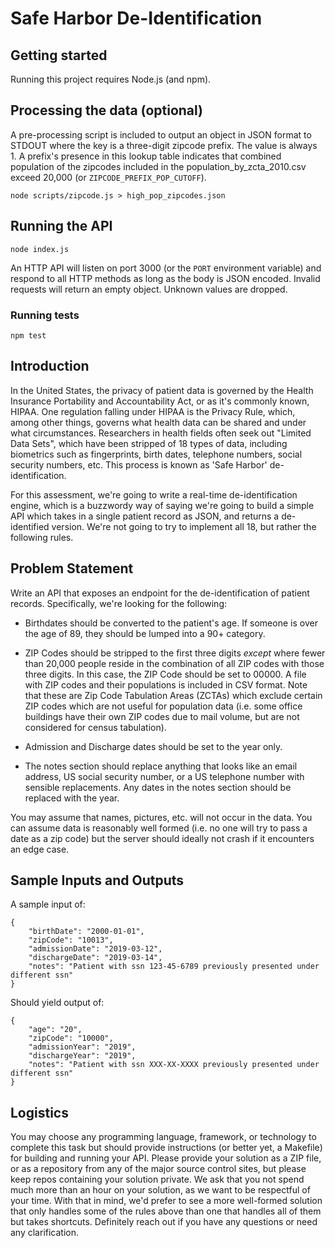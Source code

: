# Safe Harbor De-Identification

## Getting started
Running this project requires Node.js (and npm).

## Processing the data (optional)
A pre-processing script is included to output an object in JSON format to STDOUT where the key is a three-digit zipcode prefix. The value is always 1. A prefix's presence in this lookup table indicates that combined population of the zipcodes included in the population_by_zcta_2010.csv exceed 20,000 (or `ZIPCODE_PREFIX_POP_CUTOFF`).
```shell
node scripts/zipcode.js > high_pop_zipcodes.json
```

## Running the API
```shell
node index.js
```
An HTTP API will listen on port 3000 (or the `PORT` environment variable) and respond to all HTTP methods as long as the body is JSON encoded. Invalid requests will return an empty object. Unknown values are dropped.

### Running tests
```shell
npm test
```
## Introduction

In the United States, the privacy of patient data is governed by the Health
Insurance Portability and Accountability Act, or as it's commonly known, HIPAA.
One regulation falling under HIPAA is the Privacy Rule, which, among other
things, governs what health data can be shared and under what circumstances.
Researchers in health fields often seek out "Limited Data Sets", which have been
stripped of 18 types of data, including biometrics such as fingerprints, birth
dates, telephone numbers, social security numbers, etc.  This process is known
as 'Safe Harbor' de-identification.

For this assessment, we're going to write a real-time de-identification engine,
which is a buzzwordy way of saying we're going to build a simple API which takes
in a single patient record as JSON, and returns a de-identified version.  We're
not going to try to implement all 18, but rather the following rules.

## Problem Statement

Write an API that exposes an endpoint for the de-identification of patient
records. Specifically, we're looking for the following:

* Birthdates should be converted to the patient's age.  If someone is over the age
  of 89, they should be lumped into a 90+ category.

* ZIP Codes should be stripped to the first three digits _except_ where fewer
  than 20,000 people reside in the combination of all ZIP codes with those three
  digits. In this case, the ZIP Code should be set to 00000.  A file with ZIP
  codes and their populations is included in CSV format.  Note that these are
  Zip Code Tabulation Areas (ZCTAs) which exclude certain ZIP codes which are
  not useful for population data (i.e. some office buildings have their own ZIP
  codes due to mail volume, but are not considered for census tabulation).

* Admission and Discharge dates should be set to the year only.

* The notes section should replace anything that looks like an email address,
  US social security number, or a US telephone number with sensible
  replacements.  Any dates in the notes section should be replaced with the
  year.

You may assume that names, pictures, etc. will not occur in the data. You can
assume data is reasonably well formed (i.e. no one will try to pass a date as a
zip code) but the server should ideally not crash if it encounters an edge case.

## Sample Inputs and Outputs

A sample input of:

```
{
    "birthDate": "2000-01-01",
    "zipCode": "10013",
    "admissionDate": "2019-03-12",
    "dischargeDate": "2019-03-14",
    "notes": "Patient with ssn 123-45-6789 previously presented under different ssn"
}
```

Should yield output of:

```
{
    "age": "20",
    "zipCode": "10000",
    "admissionYear": "2019",
    "dischargeYear": "2019",
    "notes": "Patient with ssn XXX-XX-XXXX previously presented under different ssn"
}
```

## Logistics

You may choose any programming language, framework, or technology to complete
this task but should provide instructions (or better yet, a Makefile) for
building and running your API.  Please provide your solution as a ZIP file, or
as a repository from any of the major source control sites, but please keep
repos containing your solution private.  We ask that you not spend much more
than an hour on your solution, as we want to be respectful of your time.  With
that in mind, we'd prefer to see a more well-formed solution that only
handles some of the rules above than one that handles all of them but takes
shortcuts.  Definitely reach out if you have any questions or need any
clarification.
